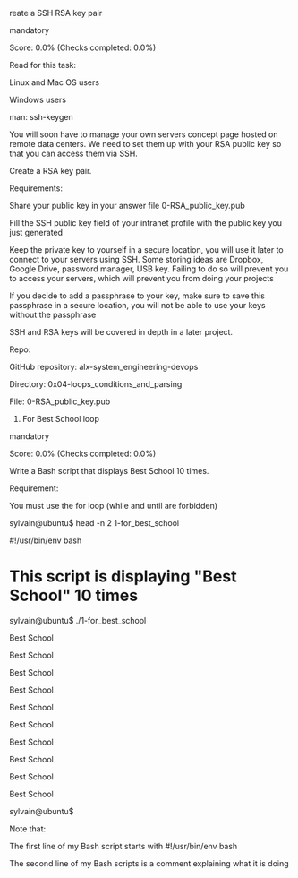 reate a SSH RSA key pair

mandatory

Score: 0.0% (Checks completed: 0.0%)

Read for this task:



Linux and Mac OS users

Windows users

man: ssh-keygen



You will soon have to manage your own servers concept page hosted on remote data centers. We need to set them up with your RSA public key so that you can access them via SSH.



Create a RSA key pair.



Requirements:



Share your public key in your answer file 0-RSA_public_key.pub

Fill the SSH public key field of your intranet profile with the public key you just generated

Keep the private key to yourself in a secure location, you will use it later to connect to your servers using SSH. Some storing ideas are Dropbox, Google Drive, password manager, USB key. Failing to do so will prevent you to access your servers, which will prevent you from doing your projects

If you decide to add a passphrase to your key, make sure to save this passphrase in a secure location, you will not be able to use your keys without the passphrase

SSH and RSA keys will be covered in depth in a later project.



Repo:



GitHub repository: alx-system_engineering-devops

Directory: 0x04-loops_conditions_and_parsing

File: 0-RSA_public_key.pub

    

1. For Best School loop

mandatory

Score: 0.0% (Checks completed: 0.0%)

Write a Bash script that displays Best School 10 times.



Requirement:



You must use the for loop (while and until are forbidden)

sylvain@ubuntu$ head -n 2 1-for_best_school 

#!/usr/bin/env bash

# This script is displaying "Best School" 10 times

sylvain@ubuntu$ ./1-for_best_school 

Best School

Best School

Best School

Best School

Best School

Best School

Best School

Best School

Best School

Best School

sylvain@ubuntu$ 

Note that:



The first line of my Bash script starts with #!/usr/bin/env bash

The second line of my Bash scripts is a comment explaining what it is doing
